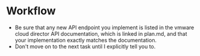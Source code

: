 # Workflow

- Be sure that any new API endpoint you implement is listed in the vmware cloud director API documentation, which is linked in plan.md, and that your implementation exactly matches the documentation.
- Don't move on to the next task until I explicitly tell you to.